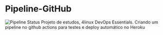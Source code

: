 # Pipeline-GitHub
![Pipeline Status](https://github.com/justronis/Pipeline-GitHub/actions/workflows/pipeline.yml/badge.svg)
Projeto de estudos, 4linux DevOps Essentials. Criando um pipeline no github actions para testes e deploy automático no Heroku

